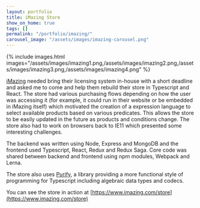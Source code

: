 ```yaml
---
layout: portfolio
title: iMazing Store
show_on_home: true
tags: []
permalink: "/portfolio/imazing/"
carousel_image: "/assets/images/imazing-carousel.png"
---
```


{% include images.html images="/assets/images/imazing1.png,/assets/images/imazing2.png,/assets/images/imazing3.png,/assets/images/imazing4.png" %}

[iMazing](https://imazing.com/) needed bring their licensing system in-house with a short deadline and asked me to come and help them rebuild their store in Typescript and React.  The store had various purchasing flows depending on how the user was accessing it (for example, it could run in their website or be embedded in iMazing itself) which motivated the creation of a expression language to select available products based on various predicates.  This allows the store to be easily updated in the future as products and conditions change.  The store also had to work on browsers back to IE11 which presented some interesting challenges.

The backend was written using Node, Express and MongoDB and the frontend used Typescript, React, Redux and Redux Saga.  Core code was shared between backend and frontend using npm modules, Webpack and Lerna.

The store also uses [Purify](https://gigobyte.github.io/purify/), a library providing a more functional style of programming for Typescript including algebraic data types and codecs.

You can see the store in action at [https://www.imazing.com/store](https://www.imazing.com/store)